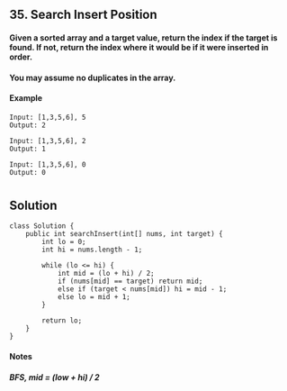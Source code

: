 ## 35. Search Insert Position

#### Given a sorted array and a target value, return the index if the target is found. If not, return the index where it would be if it were inserted in order.

#### You may assume no duplicates in the array.

#### Example
```
Input: [1,3,5,6], 5
Output: 2

Input: [1,3,5,6], 2
Output: 1

Input: [1,3,5,6], 0
Output: 0
```

#

## Solution

```
class Solution {
    public int searchInsert(int[] nums, int target) {
        int lo = 0;
        int hi = nums.length - 1;
        
        while (lo <= hi) {
            int mid = (lo + hi) / 2;
            if (nums[mid] == target) return mid;
            else if (target < nums[mid]) hi = mid - 1;
            else lo = mid + 1;
        }
        
        return lo;
    }
}
```

#### Notes

##### BFS, mid = (low + hi) / 2